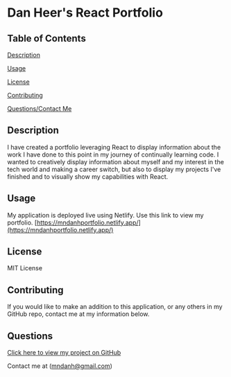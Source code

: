 # Dan Heer's React Portfolio

## Table of Contents

[Description](#description)

[Usage](#usage)

[License](#license)

[Contributing](#contributing)

[Questions/Contact Me](#questions)

## Description

I have created a portfolio leveraging React to display information about the work I have done to this point in my journey of continually learning code. I wanted to creatively display information about myself and my interest in the tech world and making a career switch, but also to display my projects I've finished and to visually show my capabilities with React.

## Usage

My application is deployed live using Netlify. Use this link to view my portfolio. [https://mndanhportfolio.netlify.app/](https://mndanhportfolio.netlify.app/)

## License

MIT License

## Contributing

If you would like to make an addition to this application, or any others in my GitHub repo, contact me at my information below.

## Questions

[Click here to view my project on GitHub](https://github.com/mndanh)

Contact me at (<mndanh@gmail.com>)

